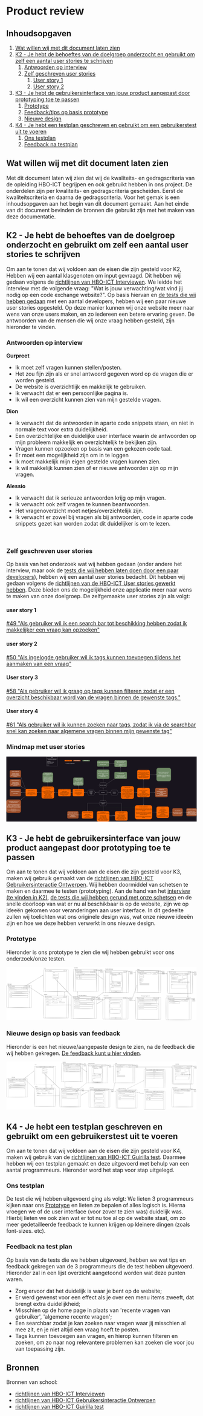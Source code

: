# Product review

## Inhoudsopgaven 

1. [Wat willen wij met dit document laten zien](#wat-willen-wij-met-dit-document-laten-zien)
2. [K2 - Je hebt de behoeftes van de doelgroep onderzocht en gebruikt om zelf een aantal user stories te schrijven](#k2---je-hebt-de-behoeftes-van-de-doelgroep-onderzocht-en-gebruikt-om-zelf-een-aantal-user-stories-te-schrijven)
    1. [Antwoorden op interview](#antwoorden-op-interview)
    2. [Zelf geschreven user stories]()
        1. [User story 1](#user-story-1)
        2. [User story 2](#user-story-2)
3. [K3 - Je hebt de gebruikersinterface van jouw product aangepast door prototyping toe te passen](#k3---je-hebt-de-gebruikersinterface-van-jouw-product-aangepast-door-prototyping-toe-te-passen)
    1. [Prototype](#prototype)
    2. [Feedback/tips op basis prototype](#feedbacktips-op-basis-prototype)
    3. [Nieuwe design](#nieuwe-design)
4. [K4 - Je hebt een testplan geschreven en gebruikt om een gebruikerstest uit te voeren](#k4---je-hebt-een-testplan-geschreven-en-gebruikt-om-een-gebruikerstest-uit-te-voeren)
    1. [Ons testplan](#ons-testplan)
    2. [Feedback na testplan](#feedback-na-test-plan)

## Wat willen wij met dit document laten zien 
Met dit document laten wij zien dat wij de kwaliteits- en gedragscriteria van de opleiding HBO-ICT begrijpen en ook gebruikt hebben in ons project. De onderdelen zijn per kwaliteits- en gedragscriteria gescheiden. Eerst de kwaliteitscriteria en daarna de gedragscriteria. 
Voor het gemak is een inhoudsopgaven aan het begin van dit document gemaakt. Aan het einde van dit document bevinden de bronnen die gebruikt zijn met het maken van deze documentatie.   

## K2 - Je hebt de behoeftes van de doelgroep onderzocht en gebruikt om zelf een aantal user stories te schrijven
Om aan te tonen dat wij voldoen aan de eisen die zijn gesteld voor K2, Hebben wij een aantal klasgenoten om input gevraagd. Dit hebben wij gedaan volgens de [richtlijnen van HBO-ICT Interviewen](https://knowledgebase.hbo-ict-hva.nl/2_professional_skills/onderzoekend_probleemoplossen/onderzoeken/interviewen/). We leidde het interview met de volgende vraag: "Wat is jouw verwachting/wat vind jij nodig op een code exchange website?". Op basis hiervan en [de tests die wij hebben gedaan](#feedback-na-test-plan) met een aantal developers, hebben wij een paar nieuwe user stories opgesteld. Op deze manier kunnen wij onze website meer naar wens van onze users maken, en zo iedereen een betere ervaring geven. De antwoorden van de mensen die wij onze vraag hebben gesteld, zijn hieronder te vinden.  

### Antwoorden op interview 
**Gurpreet**   
- Ik moet zelf vragen kunnen stellen/posten.
- Het zou fijn zijn als er snel antwoord gegeven word op de vragen die er worden gesteld.
- De website is overzichtlijk en makkelijk te gebruiken.
- Ik verwacht dat er een persoonlijke pagina is.
- Ik wil een overzicht kunnen zien van mijn gestelde vragen.

**Dion** 
- Ik verwacht dat de antwoorden in aparte code snippets staan, en niet in normale text voor extra duidelijkheid. 
- Een overzichtelijke en duidelijke user interface waarin de antwoorden op mijn probleem makkelijk en overzichtelijk te bekijken zijn. 
- Vragen kunnen opzoeken op basis van een gekozen code taal. 
- Er moet een mogelijkheid zijn om in te loggen
- Ik moet makkelijk mijn eigen gestelde vragen kunnen zien.
- Ik wil makkelijk kunnen zien of er nieuwe antwoorden zijn op mijn vragen. 

**Alessio**
- Ik verwacht dat ik serieuze antwoorden krijg op mijn vragen. 
- Ik verwacht ook zelf vragen te kunnen beantwoorden.
- Het vragenoverzicht moet netjes/overzichtelijk zijn. 
- Ik verwacht er zowel bij vragen als bij antwoorden, code in aparte code snippets gezet kan worden zodat dit duidelijker is om te lezen. 
<br>

### Zelf geschreven user stories 
Op basis van het onderzoek wat wij hebben gedaan (onder andere het interview, maar ook de [tests die wij hebben laten doen door een paar developers](#ons-testplan)), hebben wij een aantal user stories bedacht. Dit hebben wij gedaan volgens de [richtlijnen van de HBO-ICT User stories gewerkt hebben](https://knowledgebase.hbo-ict-hva.nl/1_beroepstaken/gebruikers_interactie/analyseren/userstories/). Deze bieden ons de mogelijkheid onze applicatie meer naar wens te maken van onze doelgroep. De zelfgemaakte user stories zijn als volgt: 

#### user story 1 
[#49 "Als gebruiker wil ik een search bar tot beschikking hebben zodat ik makkelijker een vraag kan opzoeken"](#49) 
    
#### user story 2
[#50 "Als ingelogde gebruiker wil ik tags kunnen toevoegen tijdens het aanmaken van een vraag"](#50)

#### User story 3
[#58 "Als gebruiker wil ik graag op tags kunnen filteren zodat er een overzicht beschikbaar word van de vragen binnen de gewenste tags."](#58)

#### User story 4
[#61 "Als gebruiker wil ik kunnen zoeken naar tags, zodat ik via de searchbar snel kan zoeken naar algemene vragen binnen mijn gewenste tag"](#61)

### Mindmap met user stories
![Mindmap met user stories](../afbeeldingen/Mindmap.png)

## K3 - Je hebt de gebruikersinterface van jouw product aangepast door prototyping toe te passen
Om aan te tonen dat wij voldoen aan de eisen die zijn gesteld voor K3, maken wij gebruik gemaakt van de [richtlijnen van HBO-ICT Gebruikersinteractie Ontwerpen](https://knowledgebase.hbo-ict-hva.nl/1_beroepstaken/gebruikers_interactie/ontwerpen/0_gi_ontwerpen/). Wij hebben doormiddel van schetsen te maken en daarmee te testen (prototyping). Aan de hand van het [interview (te vinden in K2)](#antwoorden-op-interview), [de tests die wij hebben gerund met onze schetsen]() en de snelle doorloop van wat er nu al beschikbaar is op de website, zijn we op ideeën gekomen voor veranderingen aan user interface. In dit gedeelte zullen wij toelichten wat ons originele design was, wat onze nieuwe ideeën zijn en hoe we deze hebben verwerkt in ons nieuwe design. 

### Prototype
Hieronder is ons prototype te zien die wij hebben gebruikt voor ons onderzoek/onze testen.   

![Oude design](./images/old-design.png)

### Nieuwe design op basis van feedback
Hieronder is een het nieuwe/aangepaste design te zien, na de feedback die wij hebben gekregen. [De feedback kunt u hier vinden](#feedback-na-test-plan).   

![Nieuwe design](./images/New%20design.png)

## K4 - Je hebt een testplan geschreven en gebruikt om een gebruikerstest uit te voeren
Om aan te tonen dat wij voldoen aan de eisen die zijn gesteld voor K4, maken wij gebruik van de [richtlijnen van HBO-ICT Guirilla test](https://knowledgebase.hbo-ict-hva.nl/1_beroepstaken/gebruikers_interactie/realiseren/guerillatest/). Daarmee hebben wij een testplan gemaakt en deze uitgevoerd met behulp van een aantal programmeurs. Hieronder word het stap voor stap uitgelegd.

### Ons testplan
De test die wij hebben uitgevoerd ging als volgt: We lieten 3 programmeurs kijken naar ons [Prototype](#prototype) en lieten ze bepalen of alles logisch is. Hierna vroegen we of de user interface (voor zover te zien was) duidelijk was. Hierbij lieten we ook zien wat er tot nu toe al op de website staat, om zo meer gedetailleerde feedback te kunnen krijgen op kleinere dingen (zoals font-sizes. etc).

### Feedback na test plan
Op basis van de tests die we hebben uitgevoerd, hebben we wat tips en feedback gekregen van de 3 programmeurs die de test hebben uitgevoerd. Hieronder zal in een lijst overzicht aangetoond worden wat deze punten waren.   

- Zorg ervoor dat het duidelijk is waar je bent op de website;
- Er werd gewenst voor een effect als je over een menu items zweeft, dat brengt extra duidelijkheid;
- Misschien op de home page in plaats van 'recente vragen van gebruiker', 'algemene recente vragen';
- Een searchbar zodat je kan zoeken naar vragen waar jij misschien al mee zit, en je niet altijd een vraag hoeft te posten. 
- Tags kunnen toevoegen aan vragen, en hierop kunnen filteren en zoeken, om zo naar nog relevantere problemen kan zoeken die voor jou van toepassing zijn.





## Bronnen
<!-- 
Gelinkte documenten:
 -->
Bronnen van school:
* [richtlijnen van HBO-ICT Interviewen](https://knowledgebase.hbo-ict-hva.nl/2_professional_skills/onderzoekend_probleemoplossen/onderzoeken/interviewen/)
* [richtlijnen van HBO-ICT Gebruikersinteractie Ontwerpen](https://knowledgebase.hbo-ict-hva.nl/1_beroepstaken/gebruikers_interactie/ontwerpen/0_gi_ontwerpen/)
* [richtlijnen van HBO-ICT Guirilla test](https://knowledgebase.hbo-ict-hva.nl/1_beroepstaken/gebruikers_interactie/realiseren/guerillatest/)
<!-- 
Bronnen buiten school:
 -->


 <!-- Scorion
 
https://gitlab.fdmci.hva.nl/propedeuse-hbo-ict/onderwijs/2023-2024/out-d-se-gd/blok-2/joovuuzeefee27/-/blob/main/docs/sprint-1/Product-review.md?ref_type=heads#product-review

K2 - zelf: Op niveau / docent: Op niveau
Via deze onderdeel worden de bewijzen van "doelgroep onderzoek" getoond.
(zie bewijs).
Url:
https://gitlab.fdmci.hva.nl/propedeuse-hbo-ict/onderwijs/2023-2024/out-d-se-gd/blok-2/joovuuzeefee27/-/blob/main/docs/sprint-1/Product-review.md?ref_type=heads#k2-je-hebt-de-behoeftes-van-de-doelgroep-onderzocht-en-gebruikt-om-zelf-een-aantal-user-stories-te-schrijven


K3 - zelf: Op niveau / docent: Boven niveau
Via deze onderdeel worden de bewijzen van "gebruikersinterface van jouw product aangepast door prototyping" getoond.
(zie bewijs).
Url:
https://gitlab.fdmci.hva.nl/propedeuse-hbo-ict/onderwijs/2023-2024/out-d-se-gd/blok-2/joovuuzeefee27/-/blob/main/docs/sprint-1/Product-review.md?ref_type=heads#k3-je-hebt-de-gebruikersinterface-van-jouw-product-aangepast-door-prototyping-toe-te-passen


K4 - zelf: Op niveau / docent: Op niveau
Via deze onderdeel worden de bewijzen van "testplan geschreven en gebruikt om een gebruikerstest".
(zie bewijs).
Url:
https://gitlab.fdmci.hva.nl/propedeuse-hbo-ict/onderwijs/2023-2024/out-d-se-gd/blok-2/joovuuzeefee27/-/blob/main/docs/sprint-1/Product-review.md?ref_type=heads#k4-je-hebt-een-testplan-geschreven-en-gebruikt-om-een-gebruikerstest-uit-te-voeren


Bronnen
Url:
https://gitlab.fdmci.hva.nl/propedeuse-hbo-ict/onderwijs/2023-2024/out-d-se-gd/blok-2/joovuuzeefee27/-/blob/main/docs/sprint-1/Product-review.md?ref_type=heads#bronnen

Feedback:
K2: 
meer gericht op de wensen van de gebruikers, minder op de technische kant

K3:
Goed beeld van de flow. Geeft goed de interactie gedaan

K4:
Plan: Testplan schrijven, aangeven wat te vragen met als
Structuur: Helderder in de presentatie



  -->